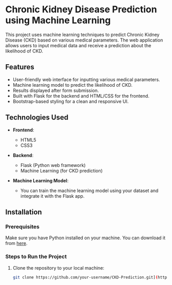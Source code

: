 # Chronic Kidney Disease Prediction using Machine Learning

This project uses machine learning techniques to predict Chronic Kidney Disease (CKD) based on various medical parameters. The web application allows users to input medical data and receive a prediction about the likelihood of CKD.

## Features

- User-friendly web interface for inputting various medical parameters.
- Machine learning model to predict the likelihood of CKD.
- Results displayed after form submission.
- Built with Flask for the backend and HTML/CSS for the frontend.
- Bootstrap-based styling for a clean and responsive UI.

## Technologies Used

- **Frontend**:
  - HTML5
  - CSS3
  
- **Backend**:
  - Flask (Python web framework)
  - Machine Learning (for CKD prediction)
  
- **Machine Learning Model**:
  - You can train the machine learning model using your dataset and integrate it with the Flask app.

## Installation

### Prerequisites

Make sure you have Python installed on your machine. You can download it from [here](https://www.python.org/downloads/).

### Steps to Run the Project

1. Clone the repository to your local machine:
   ```bash
   git clone https://github.com/your-username/CKD-Prediction.git](https://github.com/RiyaVerma586/CKD-Prediction



